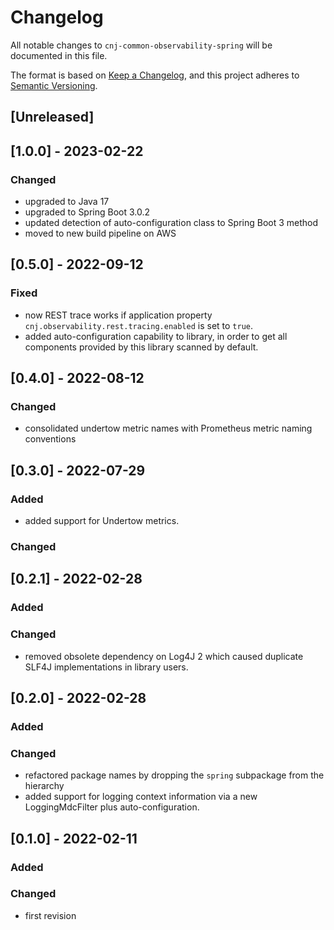 # Changelog
All notable changes to `cnj-common-observability-spring` will be documented in this file.

The format is based on [Keep a Changelog](https://keepachangelog.com/en/1.0.0/),
and this project adheres to [Semantic Versioning](https://semver.org/spec/v2.0.0.html).

## [Unreleased]

## [1.0.0] - 2023-02-22
### Changed
- upgraded to Java 17
- upgraded to Spring Boot 3.0.2
- updated detection of auto-configuration class to Spring Boot 3 method 
- moved to new build pipeline on AWS

## [0.5.0] - 2022-09-12
### Fixed
- now REST trace works if application property `cnj.observability.rest.tracing.enabled` is set to `true`.
- added auto-configuration capability to library, in order to get all components provided by this library scanned by default.

## [0.4.0] - 2022-08-12
### Changed
- consolidated undertow metric names with Prometheus metric naming conventions 

## [0.3.0] - 2022-07-29
### Added
- added support for Undertow metrics.
### Changed

## [0.2.1] - 2022-02-28
### Added
### Changed
- removed obsolete dependency on Log4J 2 which caused duplicate SLF4J implementations in library users.

## [0.2.0] - 2022-02-28
### Added
### Changed
- refactored package names by dropping the `spring` subpackage from the hierarchy
- added support for logging context information via a new LoggingMdcFilter plus auto-configuration.

## [0.1.0] - 2022-02-11
### Added
### Changed
- first revision
